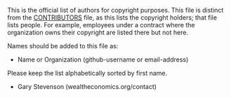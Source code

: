 This is the official list of authors for copyright purposes.
This file is distinct from the [CONTRIBUTORS](CONTRIBUTORS.md) file, as this lists the copyright holders; that file lists people.
For example, employees under a contract where the organization owns their copyright are listed there but not here.

Names should be added to this file as:

* Name or Organization (github-username or email-address)

Please keep the list alphabetically sorted by first name.

* Gary Stevenson (wealtheconomics.org/contact)
